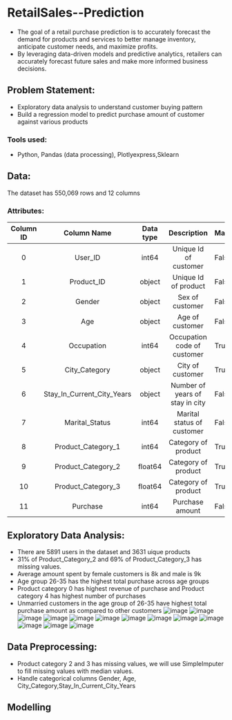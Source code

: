 # RetailSales--Prediction
- The goal of a retail purchase prediction is to accurately forecast the demand for products and services to better manage inventory, anticipate customer needs, and maximize profits. 
- By leveraging data-driven models and predictive analytics, retailers can accurately forecast future sales and make more informed business decisions.

## Problem Statement:
- Exploratory data analysis to understand customer buying pattern
- Build a regression model to predict purchase amount of customer against various products

### Tools used:
- Python, Pandas (data processing), Plotlyexpress,Sklearn

## Data:
The dataset has 550,069 rows and 12 columns
### Attributes:
| Column ID |         Column Name        | Data type |           Description           | Masked |
|:---------:|:--------------------------:|:---------:|:-------------------------------:|--------|
|     0     |           User_ID          |   int64   |      Unique Id of customer      | False  |
|     1     |         Product_ID         |   object  |       Unique Id of product      | False  |
|     2     |           Gender           |   object  |         Sex of customer         | False  |
|     3     |             Age            |   object  |         Age of customer         | False  |
|     4     |         Occupation         |   int64   |   Occupation code of customer   | True   |
|     5     |        City_Category       |   object  |         City of customer        | True   |
|     6     | Stay_In_Current_City_Years |   object  | Number of years of stay in city | False  |
|     7     |       Marital_Status       |   int64   |    Marital status of customer   | False  |
|     8     |     Product_Category_1     |   int64   |       Category of product       | True   |
|     9     |     Product_Category_2     |  float64  |       Category of product       | True   |
|     10    |     Product_Category_3     |  float64  |       Category of product       | True   |
|     11    |          Purchase          |   int64   |         Purchase amount         | False  |


## Exploratory Data Analysis:
  - There are 5891 users in the dataset and 3631 uique products
  - 31% of Product_Category_2 and 69% of Product_Category_3 has missing values.
  - Average amount spent by female customers is 8k and male is 9k
  - Age group 26-35 has the highest total purchase across age groups
  - Product category 0 has highest revenue of purchase and Product category 4 has highest number of purchases
  - Unmarried customers in the age group of 26-35 have highest total purchase amount as compared to other customers
![image](https://user-images.githubusercontent.com/103464406/218009404-3930913f-3c55-4b36-a7fd-b83e1bc80b04.png)
![image](https://user-images.githubusercontent.com/103464406/218009159-c83bd506-4ff6-4634-b1c7-e57f827911b1.png)
![image](https://user-images.githubusercontent.com/103464406/218009176-bbb80aad-c939-47aa-aee2-ec0632fccf2b.png)
![image](https://user-images.githubusercontent.com/103464406/218008941-34dc24c1-cc6c-4a11-8464-bcd4a7915ee2.png)
![image](https://user-images.githubusercontent.com/103464406/218008902-7e533e3d-dd7b-4e97-a5de-63caef13f217.png)
![image](https://user-images.githubusercontent.com/103464406/218008959-c5f25aec-b153-41f6-a832-096b54905dc1.png)
![image](https://user-images.githubusercontent.com/103464406/218008979-6911cf5c-b129-496c-a5c5-0259b3ea366b.png)
![image](https://user-images.githubusercontent.com/103464406/218009029-9221bf47-b53e-4b32-a36e-0ef054141ce1.png)
![image](https://user-images.githubusercontent.com/103464406/218011621-1f1ce7d6-3124-43e5-941c-4c06edb5b51d.png)
![image](https://user-images.githubusercontent.com/103464406/218009042-89c50ed4-cee5-4515-bfe1-124687d8eac7.png)
![image](https://user-images.githubusercontent.com/103464406/218009295-86f598f7-ed23-4b7d-a2a6-11f89aea1102.png)
![image](https://user-images.githubusercontent.com/103464406/218009337-43927dfc-6185-41c3-962d-3b76682ab88f.png)
![image](https://user-images.githubusercontent.com/103464406/218009949-e9b19c79-a789-4adc-b7a0-6939ae67c797.png)


## Data Preprocessing:
  - Product category 2 and 3 has missing values, we will use SimpleImputer to fill missing values with median values.
  - Handle categorical columns Gender, Age, City_Category,Stay_In_Current_City_Years
  
## Modelling

